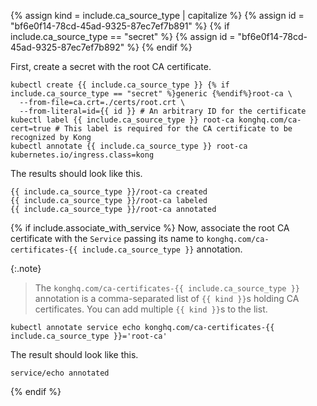 {% assign kind = include.ca_source_type | capitalize %}
{% assign id = "bf6e0f14-78cd-45ad-9325-87ec7ef7b891" %}
{% if include.ca_source_type == "secret" %}
{% assign id = "bf6e0f14-78cd-45ad-9325-87ec7ef7b892" %}
{% endif %}

First, create a secret with the root CA certificate.

```shell
kubectl create {{ include.ca_source_type }} {% if include.ca_source_type == "secret" %}generic {%endif%}root-ca \
  --from-file=ca.crt=./certs/root.crt \
  --from-literal=id={{ id }} # An arbitrary ID for the certificate
kubectl label {{ include.ca_source_type }} root-ca konghq.com/ca-cert=true # This label is required for the CA certificate to be recognized by Kong
kubectl annotate {{ include.ca_source_type }} root-ca kubernetes.io/ingress.class=kong
```

The results should look like this.

```text
{{ include.ca_source_type }}/root-ca created
{{ include.ca_source_type }}/root-ca labeled
{{ include.ca_source_type }}/root-ca annotated
```

{% if include.associate_with_service %}
Now, associate the root CA certificate with the `Service` passing its name to `konghq.com/ca-certificates-{{ include.ca_source_type }}` annotation.

{:.note}
> The `konghq.com/ca-certificates-{{ include.ca_source_type }}` annotation is a comma-separated list of `{{ kind }}`s holding CA certificates.
> You can add multiple `{{ kind }}`s to the list.

```shell
kubectl annotate service echo konghq.com/ca-certificates-{{ include.ca_source_type }}='root-ca'
```

The result should look like this.

```text
service/echo annotated
```
{% endif %}
